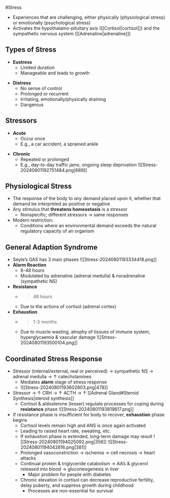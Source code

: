 #Stress 

- Experiences that are challenging, either physically (physiological stress) or emotionally (psychological stress)
- Activates the hypothalamo-pituitary axis ([[Cortisol|cortisol]]) and the sympathetic nervous system ([[Adrenaline|adrenaline]])
## Types of Stress
* **Eustress**
	- Limited duration 
	- Manageable and leads to growth
- **Distress**
	- No sense of control
	- Prolonged or recurrent
	- Irritating, emotionally/physically draining
	- Dangerous
## Stressors
* **Acute**
	- Occur once
	- E.g., a car accident, a sprained ankle
- **Chronic**
	- Repeated or prolonged
	- E.g., day-to-day traffic jams, ongoing sleep deprivation
![[Stress-20240801192751484.png|689]]
## Physiological Stress
- The response of the body to *any* demand placed upon it, whether that demand be interpreted as positive or negative
- Any stimulus that **threatens homeostasis** is a stressor
	- Nonspecific; different stressors → same responses
- Modern restriction:
	- Conditions where an environmental demand exceeds the natural regulatory capacity of an organism
## General Adaption Syndrome
- Seyle’s GAS has 3 main phases
![[Stress-20240801193334418.png]]
- **Alarm Reaction**
	- 6-48 hours
	- Modulated by adrenaline (adrenal medulla) & noradrenaline (sympathetic NS)
- **Resistance**
	- >48 hours
	- Due to the actions of cortisol (adrenal cortex)
- **Exhaustion**
	- >1-3 months
	- Due to muscle wasting, atrophy of tissues of immune system, hyperglycaemia & vascular damage
![[Stress-20240801193500104.png]]
## Coordinated Stress Response
- Stressor (internal/external, real or perceived) → sympathetic NS → adrenal medulla → $\uparrow$ catecholamines
	- Mediates **alarm** stage of stress response
	- ![[Stress-20240801193602803.png|478]]
- Stressor → $\uparrow$ CRH → $\uparrow$ ACTH → $\uparrow$ [[Adrenal Gland#Steroid Synthesis|steroid synthesis]]
	- Cortisol & aldosterone (lesser) regulate processes for coping during **resistance** phase 
		![[Stress-20240801193819617.png]]
- If resistance phase is insufficient for body to recover, **exhaustion** phase begins
	- Cortisol levels remain high and ANS is once again activated
	- Leading to raised heart rate, sweating, etc.
	- If exhaustion phase is extended, long-term damage may result
		![[Stress-20240801194025092.png|356]]
		![[Stress-20240801194042816.png|381]]
	- Prolonged vasoconstriction → ischemia → cell necrosis → heart attacks
	- Continual protein & triglyceride catabolism → AA’s & glycerol released into blood → gluconeogenesis in liver
		- Major problem for people with diabetes
	- Chronic elevation in cortisol can decrease reproductive fertility, delay puberty, and suppress growth during childhood
		- Processes are non-essential for survival